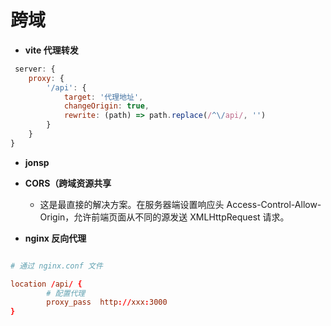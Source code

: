 # 跨域

- **vite 代理转发**

```js
 server: {
    proxy: {
        '/api': {
            target: '代理地址',
            changeOrigin: true,
            rewrite: (path) => path.replace(/^\/api/, '')
        }
    }
}
```

- **jonsp**

- **CORS（跨域资源共享**

  - 这是最直接的解决方案。在服务器端设置响应头 Access-Control-Allow-Origin，允许前端页面从不同的源发送 XMLHttpRequest 请求。

- **nginx 反向代理**

```conf

# 通过 nginx.conf 文件

location /api/ {
        # 配置代理
        proxy_pass  http://xxx:3000
}


```
